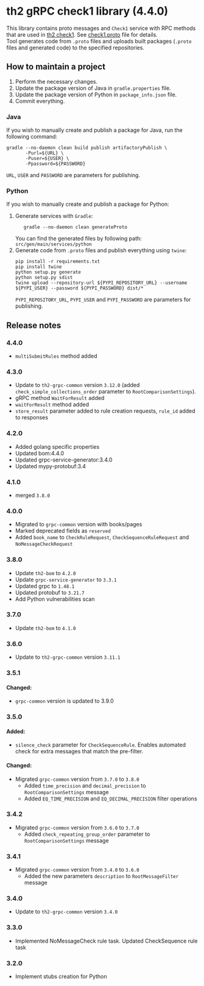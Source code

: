 # th2 gRPC check1 library (4.4.0)

This library contains proto messages and `Check1` service with RPC methods that are used
in [th2 check1](https://github.com/th2-net/th2-check1 "th2-check1").
See [check1.proto](src/main/proto/th2_grpc_check1/check1.proto "check1.proto") file for details. <br>
Tool generates code from `.proto` files and uploads built packages (`.proto` files and generated code) to the specified
repositories.

## How to maintain a project

1. Perform the necessary changes.
2. Update the package version of Java in `gradle.properties` file.
3. Update the package version of Python in `package_info.json` file.
4. Commit everything.

### Java

If you wish to manually create and publish a package for Java, run the following command:

```
gradle --no-daemon clean build publish artifactoryPublish \
       -Purl=${URL} \ 
       -Puser=${USER} \
       -Ppassword=${PASSWORD}
```

`URL`, `USER` and `PASSWORD` are parameters for publishing.

### Python

If you wish to manually create and publish a package for Python:

1. Generate services with `Gradle`:
    ```
       gradle --no-daemon clean generateProto
    ```
   You can find the generated files by following path: `src/gen/main/services/python`
2. Generate code from `.proto` files and publish everything using `twine`:
    ```
    pip install -r requirements.txt
    pip install twine
    python setup.py generate
    python setup.py sdist
    twine upload --repository-url ${PYPI_REPOSITORY_URL} --username ${PYPI_USER} --password ${PYPI_PASSWORD} dist/*
    ```
   `PYPI_REPOSITORY_URL`, `PYPI_USER` and `PYPI_PASSWORD` are parameters for publishing.

## Release notes

### 4.4.0

+ `multiSubmitRules` method added 

### 4.3.0

+ Update to `th2-grpc-common` version `3.12.0` (added `check_simple_collections_order` parameter to `RootComparisonSettings`).
+ gRPC method `WaitForResult` added
+ `waitForResult` method added
+ `store_result` parameter added to rule creation requests, `rule_id` added to responses

### 4.2.0

+ Added golang specific properties
+ Updated bom:4.4.0
+ Updated grpc-service-generator:3.4.0
+ Updated mypy-protobuf:3.4

### 4.1.0

+ merged `3.8.0`

### 4.0.0

+ Migrated to `grpc-common` version with books/pages
+ Marked deprecated fields as `reserved`
+ Added `book_name` to `CheckRuleRequest`, `CheckSequenceRuleRequest` and `NoMessageCheckRequest`

### 3.8.0

+ Update `th2-bom` to `4.2.0`
+ Update `grpc-service-generator` to `3.3.1`
+ Updated grpc to `1.48.1`
+ Updated protobuf to `3.21.7`
+ Add Python vulnerabilities scan

### 3.7.0

+ Update `th2-bom` to `4.1.0`

### 3.6.0

+ Update to `th2-grpc-common` version `3.11.1`

### 3.5.1

#### Changed:

+ `grpc-common` version is updated to 3.9.0

### 3.5.0

#### Added:

+ `silence_check` parameter for `CheckSequenceRule`. Enables automated check for extra messages that match the
  pre-filter.

#### Changed:

+ Migrated `grpc-common` version from `3.7.0` to `3.8.0`
    + Added `time_precision` and `decimal_precision` to `RootComparisonSettings` message
    + Added `EQ_TIME_PRECISION` and `EQ_DECIMAL_PRECISION` filter operations

### 3.4.2

+ Migrated `grpc-common` version from `3.6.0` to `3.7.0`
    + Added `check_repeating_group_order` parameter to `RootComparisonSettings` message

### 3.4.1

+ Migrated `grpc-common` version from `3.4.0` to `3.6.0`
    + Added the new parameters `description` to `RootMessageFilter` message

### 3.4.0

+ Update to `th2-grpc-common` version `3.4.0`

### 3.3.0

+ Implemented NoMessageCheck rule task. Updated CheckSequence rule task

### 3.2.0

+ Implement stubs creation for Python
